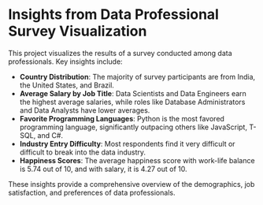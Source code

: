 <body>
    <h1>Insights from Data Professional Survey Visualization</h1>
    <p>This project visualizes the results of a survey conducted among data professionals. Key insights include:</p>
    <ul>
        <li><strong>Country Distribution</strong>: The majority of survey participants are from India, the United States, and Brazil.</li>
        <li><strong>Average Salary by Job Title</strong>: Data Scientists and Data Engineers earn the highest average salaries, while roles like Database Administrators and Data Analysts have lower averages.</li>
        <li><strong>Favorite Programming Languages</strong>: Python is the most favored programming language, significantly outpacing others like JavaScript, T-SQL, and C#.</li>
        <li><strong>Industry Entry Difficulty</strong>: Most respondents find it very difficult or difficult to break into the data industry.</li>
        <li><strong>Happiness Scores</strong>: The average happiness score with work-life balance is 5.74 out of 10, and with salary, it is 4.27 out of 10.</li>
    </ul>
    <p>These insights provide a comprehensive overview of the demographics, job satisfaction, and preferences of data professionals.</p>
</body>
</html>

